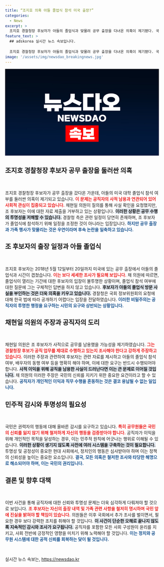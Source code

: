 ```yaml
---
title: “조지호 의혹 아들 졸업식 참석 미국 출장?”
categories:
  - News
excerpt: >
  조지호 경찰청장 후보자가 아들의 졸업식과 맞물려 공무 출장을 다녀온 의혹이 제기됐다. 국회에서 공직 남용 여부를 밝혀야 한다는 목소리가 커지고 있는 가운데, 경찰청은 출장 일정에 대한 해명을 내놓았다. 과연 진실은 무엇일까?
feature_text: >
  ## adskorea 실시간 뉴스 속보입니다.

  조지호 경찰청장 후보자가 아들의 졸업식과 맞물려 공무 출장을 다녀온 의혹이 제기됐다. 국회에서 공직 남용 여부를 밝혀야 한다는 목소리가 커지고 있는 가운데, 경찰청은 출장 일정에 대한 해명을 내놓았다. 과연 진실은 무엇일까?
image: '/assets/img/newsdao_breakingnews.jpg'
---
```


<p><img src="/assets/img/newsdao_breakingnews.jpg" alt="adskorea 속보" /></p>

<h2 data-ke-size="size26">조지호 경찰청장 후보자 공무 출장을 둘러싼 의혹</h2>

<p data-ke-size="size16">&nbsp;</p>

<p>조지호 경찰청장 후보자가 공무 출장을 갔다온 가운데, 아들의 미국 대학 졸업식 참석 여부를 둘러싼 의혹이 제기되고 있습니다. <b><span style="color: #ee2323;">이 문제는 공직자의 사적 남용과 연관되어 있어 사회적 관심이 집중되고 있습니다.</span></b> 채현일 의원이 질의를 통해 사실 확인을 요청했지만, 조 후보자는 이에 대한 자료 제출을 거부하고 있는 상황입니다. <b><span style="background-color: #21538527;">이러한 상황은 공무 수행의 투명성을 저해할 수 있습니다.</span></b> 경찰청 측은 관련 일정이 당연히 존재하며, 조 후보자가 졸업식에 참석하기 위해 일정을 조정한 것이 아니라는 입장입니다. <b><span style="color: #1a5490;">하지만 공무 출장과 가족 행사가 맞물리는 것은 우연이라며 후속 논란을 일축하고 있습니다.</span></b></p>

<h2 data-ke-size="size26">조 후보자의 출장 일정과 아들 졸업식</h2>

<p data-ke-size="size16">&nbsp;</p>

<p>조지호 후보자는 2018년 5월 12일부터 20일까지 미국에 있는 공무 출장에서 아들의 졸업식과 시간이 겹쳤습니다. <b><span style="color: #ee2323;">이는 보다 세세한 조사가 필요해 보입니다.</span></b> 채 의원에 따르면, 졸업식이 열리는 기간에 대한 후보자의 입장이 불투명한 상황이며, 졸업식 참석 여부에 대한 질문에 그는 구체적인 답변을 하지 않고 있습니다. <b><span style="background-color: #21538527;">후보자가 아들의 졸업식 방문 사실을 부인하는 것은 더욱 의혹을 키우고 있습니다.</span></b> 경찰청은 국회 정보위원회의 요청에 대해 한국 법에 따라 공개하기 어렵다는 입장을 전달하였습니다. <b><span style="color: #1a5490;">이러한 비밀주의는 공직자의 투명한 행정을 요구하는 시민의 요구와 상반되는 상황입니다.</span></b></p>

<h2 data-ke-size="size26">채현일 의원의 주장과 공직자의 도리</h2>

<p data-ke-size="size16">&nbsp;</p>

<p>채현일 의원은 조 후보자가 사적으로 공무를 남용했을 가능성을 제기하였습니다. <b><span style="color: #ee2323;">그는 경찰청장 후보가 공직 업무를 제대로 수행하고 있는지 조사해야 한다고 강하게 주장하고 있습니다.</span></b> 이러한 주장과 관련하여 후보자는 관련 자료를 제시하고 아들의 졸업식 참석 여부, 배우자의 동행 여부 등을 명확히 해야 하며, 이에 대한 요구는 반드시 수행되어야 합니다. <b><span style="background-color: #21538527;">사적 이익을 위해 공직을 남용한 사실이 드러난다면 이는 큰 문제로 이어질 것입니다.</span></b> 채 의원의 이러한 주장은 국민의 신뢰를 지키기 위한 중요한 요건이라고 할 수 있습니다. <b><span style="color: #1a5490;">공직자가 개인적인 이익과 직무 수행을 혼동하는 것은 결코 용납될 수 없는 일입니다.</span></b></p>

<h2 data-ke-size="size26">민주적 감시와 투명성의 필요성</h2>

<p data-ke-size="size16">&nbsp;</p>

<p>국민은 권력자의 행동에 대해 올바른 감시를 요구하고 있습니다. <b><span style="color: #ee2323;">특히 공무원들은 국민의 신뢰를 잃지 않기 위해 철저하게 자신의 행동을 검증받아야 합니다.</span></b> 공직자가 이익을 위해 개인적인 목적을 달성하는 경우, 이는 민주적 원칙에 어긋나는 행위로 이해될 수 있습니다. <b><span style="background-color: #21538527;">이러한 상황이 생기지 않도록 사전에 여러 시스템을 구축하는 것이 필요합니다.</span></b> 투명성 및 공정성이 중요한 현대 사회에서, 정치인의 행동은 심사받아야 하며 이는 정책의 신뢰성을 높이는 중요한 요소입니다. <b><span style="color: #1a5490;">결국, 모든 의혹은 철저한 조사와 타당한 해명으로 해소되어야 하며, 이는 국민의 권리입니다.</span></b></p>

<h2 data-ke-size="size26">결론 및 향후 대책</h2>

<p data-ke-size="size16">&nbsp;</p>

<p>이번 사건을 통해 공직자에 대한 신뢰와 투명성 문제는 더욱 심각하게 다뤄져야 할 것으로 보입니다. <b><span style="color: #ee2323;">조 후보자는 자신의 출장 내역 및 가족 관련 사항을 철저히 명시하며 국민 앞에 진실을 밝혀야 할 책임이 있습니다.</span></b> 의원들은 이후 국회에서 추가 조사를 벌이면서, 필요한 경우 보다 강력한 조치를 취해야 할 것입니다. <b><span style="background-color: #21538527;">이 사건이 단순한 오해로 끝나지 않도록 지속적인 감시와 조사가 요구됩니다.</span></b> 공직자를 포함한 모든 사회 구성원이 윤리를 지키고, 사회 전반에 긍정적인 영향을 미치기 위해 노력해야 할 것입니다. <b><span style="color: #1a5490;">이는 정치와 공무원 시스템에 대한 공적 신뢰를 회복하는 닻이 될 것입니다.</span></b> </p>

<p data-ke-size="size16">&nbsp;</p>
실시간 뉴스 속보는, <a href="https://newsdao.kr" rel="dofollow">https://newsdao.kr</a>



